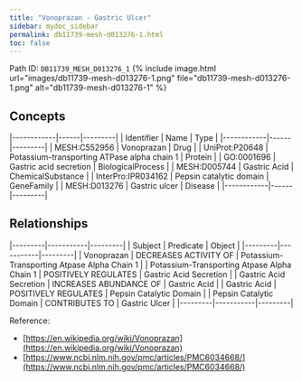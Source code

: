 ```yaml
---
title: "Vonoprazan - Gastric Ulcer"
sidebar: mydoc_sidebar
permalink: db11739-mesh-d013276-1.html
toc: false 
---
```



Path ID: `DB11739_MESH_D013276_1`
{% include image.html url="images/db11739-mesh-d013276-1.png" file="db11739-mesh-d013276-1.png" alt="db11739-mesh-d013276-1" %}

## Concepts

|------------|------|---------|
| Identifier | Name | Type    |
|------------|------|---------|
| MESH:C552956 | Vonoprazan | Drug |
| UniProt:P20648 | Potassium-transporting ATPase alpha chain 1 | Protein |
| GO:0001696 | Gastric acid secretion | BiologicalProcess |
| MESH:D005744 | Gastric Acid | ChemicalSubstance |
| InterPro:IPR034162 | Pepsin catalytic domain | GeneFamily |
| MESH:D013276 | Gastric ulcer | Disease |
|------------|------|---------|

## Relationships

|---------|-----------|---------|
| Subject | Predicate | Object  |
|---------|-----------|---------|
| Vonoprazan | DECREASES ACTIVITY OF | Potassium-Transporting Atpase Alpha Chain 1 |
| Potassium-Transporting Atpase Alpha Chain 1 | POSITIVELY REGULATES | Gastric Acid Secretion |
| Gastric Acid Secretion | INCREASES ABUNDANCE OF | Gastric Acid |
| Gastric Acid | POSITIVELY REGULATES | Pepsin Catalytic Domain |
| Pepsin Catalytic Domain | CONTRIBUTES TO | Gastric Ulcer |
|---------|-----------|---------|

Reference: 
  - [https://en.wikipedia.org/wiki/Vonoprazan](https://en.wikipedia.org/wiki/Vonoprazan)
  - [https://www.ncbi.nlm.nih.gov/pmc/articles/PMC6034668/](https://www.ncbi.nlm.nih.gov/pmc/articles/PMC6034668/)
